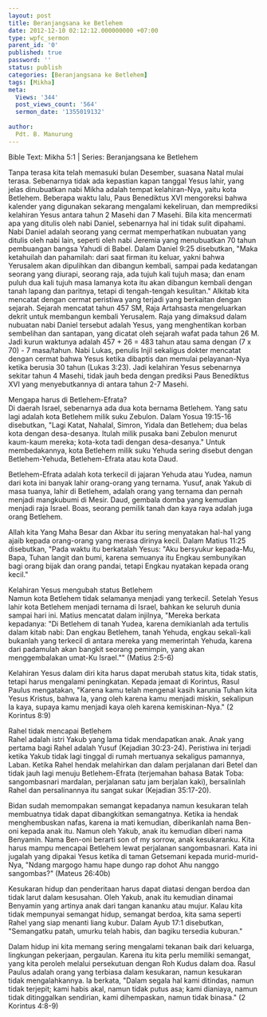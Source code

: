 ```yaml
---
layout: post
title: Beranjangsana ke Betlehem
date: 2012-12-10 02:12:12.000000000 +07:00
type: wpfc_sermon
parent_id: '0'
published: true
password: ''
status: publish
categories: [Beranjangsana ke Betlehem]
tags: [Mikha]
meta:
  Views: '344'
  post_views_count: '564'
  sermon_date: '1355019132'
  
author:
  Pdt. B. Manurung
---
```

<p>Bible Text: Mikha 5:1 | Series: Beranjangsana ke Betlehem</p>
<p>Tanpa terasa kita telah memasuki bulan Desember, suasana Natal mulai terasa. Sebenarnya tidak ada kepastian kapan tanggal Yesus lahir, yang jelas dinubuatkan nabi Mikha adalah tempat kelahiran-Nya, yaitu kota Betlehem. Beberapa waktu lalu, Paus Benediktus XVI mengoreksi bahwa kalender yang digunakan sekarang mengalami kekeliruan, dan memprediksi kelahiran Yesus antara tahun 2 Masehi dan 7 Masehi. Bila kita mencermati apa yang ditulis oleh nabi Daniel, sebenarnya hal ini tidak sulit dipahami. Nabi Daniel adalah seorang yang cermat memperhatikan nubuatan yang ditulis oleh nabi lain, seperti oleh nabi Jeremia yang menubuatkan 70 tahun pembuangan bangsa Yahudi di Babel. Dalam Daniel 9:25 disebutkan, "Maka ketahuilah dan pahamilah: dari saat firman itu keluar, yakni bahwa Yerusalem akan dipulihkan dan dibangun kembali, sampai pada kedatangan seorang yang diurapi, seorang raja, ada tujuh kali tujuh masa; dan enam puluh dua kali tujuh masa lamanya kota itu akan dibangun kembali dengan tanah lapang dan paritnya, tetapi di tengah-tengah kesulitan." Alkitab kita mencatat dengan cermat peristiwa yang terjadi yang berkaitan dengan sejarah. Sejarah mencatat tahun 457 SM, Raja Artahsasta mengeluarkan dekrit untuk membangun kembali Yerusalem. Raja yang dimaksud dalam nubuatan nabi Daniel tersebut adalah Yesus, yang menghentikan korban sembelihan dan santapan, yang dicatat oleh sejarah wafat pada tahun 26 M. Jadi kurun waktunya adalah 457 + 26 = 483 tahun atau sama dengan (7 x 70) - 7 masa/tahun. Nabi Lukas, penulis Injil sekaligus dokter mencatat dengan cermat bahwa Yesus ketika dibaptis dan memulai pelayanan-Nya ketika berusia 30 tahun (Lukas 3:23). Jadi kelahiran Yesus sebenarnya sekitar tahun 4 Masehi, tidak jauh beda dengan prediksi Paus Benediktus XVI yang menyebutkannya di antara tahun 2-7 Masehi.</p>
<p>Mengapa harus di Betlehem-Efrata?<br />
Di daerah Israel, sebenarnya ada dua kota bernama Betlehem. Yang satu lagi adalah kota Betlehem milik suku Zebulon. Dalam Yosua 19:15-16 disebutkan, "Lagi Katat, Nahalal, Simron, Yidala dan Betlehem; dua belas kota dengan desa-desanya. Itulah milik pusaka bani Zebulon menurut kaum-kaum mereka; kota-kota tadi dengan desa-desanya." Untuk membedakannya, kota Betlehem milik suku Yehuda sering disebut dengan Betlehem-Yehuda, Betlehem-Efrata atau kota Daud.</p>
<p>Betlehem-Efrata adalah kota terkecil di jajaran Yehuda atau Yudea, namun dari kota ini banyak lahir orang-orang yang ternama. Yusuf, anak Yakub di masa tuanya, lahir di Betlehem, adalah orang yang ternama dan pernah menjadi mangkubumi di Mesir. Daud, gembala domba yang kemudian menjadi raja Israel. Boas, seorang pemilik tanah dan kaya raya adalah juga orang Betlehem.</p>
<p>Allah kita Yang Maha Besar dan Akbar itu sering menyatakan hal-hal yang ajaib kepada orang-orang yang merasa dirinya kecil. Dalam Matius 11:25 disebutkan, "Pada waktu itu berkatalah Yesus: "Aku bersyukur kepada-Mu, Bapa, Tuhan langit dan bumi, karena semuanya itu Engkau sembunyikan bagi orang bijak dan orang pandai, tetapi Engkau nyatakan kepada orang kecil."</p>
<p>Kelahiran Yesus mengubah status Betlehem<br />
Namun kota Betlehem tidak selamanya menjadi yang terkecil. Setelah Yesus lahir kota Betlehem menjadi ternama di Israel, bahkan ke seluruh dunia sampai hari ini. Matius mencatat dalam injilnya, "Mereka berkata kepadanya: "Di Betlehem di tanah Yudea, karena demikianlah ada tertulis dalam kitab nabi: Dan engkau Betlehem, tanah Yehuda, engkau sekali-kali bukanlah yang terkecil di antara mereka yang memerintah Yehuda, karena dari padamulah akan bangkit seorang pemimpin, yang akan menggembalakan umat-Ku Israel."" (Matius 2:5-6)</p>
<p>Kelahiran Yesus dalam diri kita harus dapat merubah status kita, tidak statis, tetapi harus mengalami peningkatan. Kepada jemaat di Korintus, Rasul Paulus mengatakan, "Karena kamu telah mengenal kasih karunia Tuhan kita Yesus Kristus, bahwa Ia, yang oleh karena kamu menjadi miskin, sekalipun Ia kaya, supaya kamu menjadi kaya oleh karena kemiskinan-Nya." (2 Korintus 8:9)</p>
<p>Rahel tidak mencapai Betlehem<br />
Rahel adalah istri Yakub yang lama tidak mendapatkan anak. Anak yang pertama bagi Rahel adalah Yusuf (Kejadian 30:23-24). Peristiwa ini terjadi ketika Yakub tidak lagi tinggal di rumah mertuanya sekaligus pamannya, Laban. Ketika Rahel hendak melahirkan dan dalam perjalanan dari Betel dan tidak jauh lagi menuju Betlehem-Efrata (terjemahan bahasa Batak Toba: sangombasnari mardalan, perjalanan satu jam berjalan kaki), bersalinlah Rahel dan persalinannya itu sangat sukar (Kejadian 35:17-20).</p>
<p>Bidan sudah memompakan semangat kepadanya namun kesukaran telah membuatnya tidak dapat dibangkitkan semangatnya. Ketika ia hendak menghembuskan nafas, karena ia mati kemudian, diberikanlah nama Ben-oni kepada anak itu. Namun oleh Yakub, anak itu kemudian diberi nama Benyamin. Nama Ben-oni berarti son of my sorrow, anak kesukaranku. Kita harus mampu mencapai Betlehem lewat perjalanan sangombasnari. Kata ini jugalah yang dipakai Yesus ketika di taman Getsemani kepada murid-murid-Nya, "Ndang margogo hamu hape dungo rap dohot Ahu nanggo sangombas?" (Mateus 26:40b)</p>
<p>Kesukaran hidup dan penderitaan harus dapat diatasi dengan berdoa dan tidak larut dalam kesusahan. Oleh Yakub, anak itu kemudian dinamai Benyamin yang artinya anak dari tangan kananku atau mujur. Kalau kita tidak mempunyai semangat hidup, semangat berdoa, kita sama seperti Rahel yang siap menanti liang kubur. Dalam Ayub 17:1 disebutkan, "Semangatku patah, umurku telah habis, dan bagiku tersedia kuburan."</p>
<p>Dalam hidup ini kita memang sering mengalami tekanan baik dari keluarga, lingkungan pekerjaan, pergaulan. Karena itu kita perlu memiliki semangat, yang kita peroleh melalui persekutuan dengan Roh Kudus dalam doa. Rasul Paulus adalah orang yang terbiasa dalam kesukaran, namun kesukaran tidak mengalahkannya. Ia berkata, "Dalam segala hal kami ditindas, namun tidak terjepit; kami habis akal, namun tidak putus asa; kami dianiaya, namun tidak ditinggalkan sendirian, kami dihempaskan, namun tidak binasa." (2 Korintus 4:8-9)</p>
